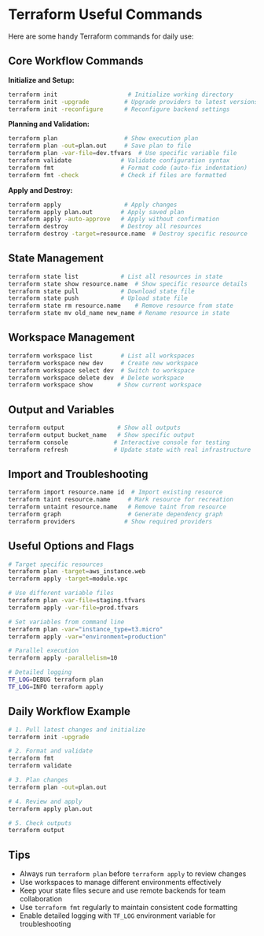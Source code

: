 # Terraform Useful Commands

Here are some handy Terraform commands for daily use:

## Core Workflow Commands

**Initialize and Setup:**
```bash
terraform init                    # Initialize working directory
terraform init -upgrade          # Upgrade providers to latest versions
terraform init -reconfigure      # Reconfigure backend settings
```

**Planning and Validation:**
```bash
terraform plan                   # Show execution plan
terraform plan -out=plan.out     # Save plan to file
terraform plan -var-file=dev.tfvars  # Use specific variable file
terraform validate              # Validate configuration syntax
terraform fmt                   # Format code (auto-fix indentation)
terraform fmt -check            # Check if files are formatted
```

**Apply and Destroy:**
```bash
terraform apply                  # Apply changes
terraform apply plan.out        # Apply saved plan
terraform apply -auto-approve   # Apply without confirmation
terraform destroy               # Destroy all resources
terraform destroy -target=resource.name  # Destroy specific resource
```

## State Management

```bash
terraform state list            # List all resources in state
terraform state show resource.name  # Show specific resource details
terraform state pull            # Download state file
terraform state push            # Upload state file
terraform state rm resource.name    # Remove resource from state
terraform state mv old_name new_name # Rename resource in state
```

## Workspace Management

```bash
terraform workspace list        # List all workspaces
terraform workspace new dev     # Create new workspace
terraform workspace select dev  # Switch to workspace
terraform workspace delete dev  # Delete workspace
terraform workspace show       # Show current workspace
```

## Output and Variables

```bash
terraform output               # Show all outputs
terraform output bucket_name   # Show specific output
terraform console             # Interactive console for testing
terraform refresh             # Update state with real infrastructure
```

## Import and Troubleshooting

```bash
terraform import resource.name id  # Import existing resource
terraform taint resource.name     # Mark resource for recreation
terraform untaint resource.name   # Remove taint from resource
terraform graph                   # Generate dependency graph
terraform providers              # Show required providers
```

## Useful Options and Flags

```bash
# Target specific resources
terraform plan -target=aws_instance.web
terraform apply -target=module.vpc

# Use different variable files
terraform plan -var-file=staging.tfvars
terraform apply -var-file=prod.tfvars

# Set variables from command line
terraform plan -var="instance_type=t3.micro"
terraform apply -var="environment=production"

# Parallel execution
terraform apply -parallelism=10

# Detailed logging
TF_LOG=DEBUG terraform plan
TF_LOG=INFO terraform apply
```

## Daily Workflow Example

```bash
# 1. Pull latest changes and initialize
terraform init -upgrade

# 2. Format and validate
terraform fmt
terraform validate

# 3. Plan changes
terraform plan -out=plan.out

# 4. Review and apply
terraform apply plan.out

# 5. Check outputs
terraform output
```

## Tips

- Always run `terraform plan` before `terraform apply` to review changes
- Use workspaces to manage different environments effectively
- Keep your state files secure and use remote backends for team collaboration
- Use `terraform fmt` regularly to maintain consistent code formatting
- Enable detailed logging with `TF_LOG` environment variable for troubleshooting